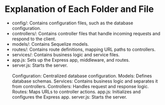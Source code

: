 # Explanation of Each Folder and File

- config/: Contains configuration files, such as the database configuration.
- controllers/: Contains controller files that handle incoming requests and respond to the client.
- models/: Contains Sequelize models.
- routes/: Contains route definitions, mapping URL paths to controllers.
- services/: Contains business logic and service files.
- app.js: Sets up the Express app, middleware, and routes.
- server.js: Starts the server.
  <br />
  <br />
  Configuration: Centralized database configuration.
  Models: Defines database schemas.
  Services: Contains business logic and separates it from controllers.
  Controllers: Handles request and response logic.
  Routes: Maps URLs to controller actions.
  app.js: Initializes and configures the Express app.
  server.js: Starts the server.
